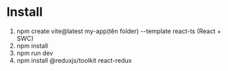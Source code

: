# Install
1) npm create vite@latest my-app(tên folder) --template react-ts (React + SWC)
2) npm install
3) npm run dev
4) npm install @reduxjs/toolkit react-redux

